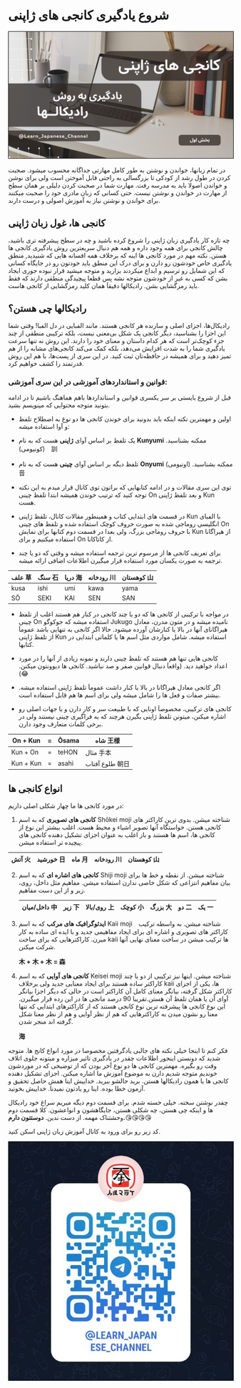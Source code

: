 # شروع یادگیری کانجی های ژاپنی
<img src="./media/Kanji_banner_part1.png" alt="kanji_radicals_part_1" style="max-width: 100%; height: auto; border: 1px solid #000;">




در تمام زبانها، خواندن و نوشتن به طور کامل مهارتی جداگانه محسوب میشود. صحبت کردن در طول رشد از کودکی تا بزرگسالی به راحتی قابل آموختن است ولی برای نوشن و خواندن اصولا باید به مدرسه رفت. مهارت شما در صحبت کردن دلیلی بر همان سطح از مهارت در خواندن و نوشتن نیست. حتی کسانی که زبان مادری خود را صحبت میکنند برای خواندن و نوشتن نیاز به آموزش اصولی و درست دارند.



## کانجی ها، غول زبان ژاپنی

چه تازه کار یادگیری زبان ژاپنی را شروع کرده باشید و چه در سطح پیشرفته تری باشید، چالش کانجی برای همه وجود داره و همه هم دنبال سریعترین روش یادگیری کانجی ها هستن.
نکته مهم در مورد کانجی ها اینه که برخلاف همه افسانه هایی که شنیدید, منطق یادگیری خاص خودشون رو دارن و برای درک این منطق باید خودتون رو در جایگاه کسانی که این شمایل رو ترسیم و ابداع میکردند بزارید و متوجه میشید قرار نبوده جوری ایجاد بشن که کسی به غیر از خودشون متوجه نشه پس قطعا پیچیدگی منطقی دارند که فقط باید رمزگشایی بشن.
رادیکالها دقیقاَ همان کلید رمزگشایی از کانجی هاست.

## رادیکالها چی هستن؟

رادیکال‌ها، اجزای اصلی و سازنده هر کانجی هستند. مانند الفبایی در دل الفبا! وقتی شما این اجزا را بشناسید، دیگر کانجی یک شکل بی‌معنی نیست، بلکه ترکیبی منطقی از چند جزء کوچک‌تر است که هر کدام داستان و معنای خود را دارند. این روش نه تنها سرعت یادگیری شما را به شدت افزایش می‌دهد، بلکه کمک می‌کند کانجی‌های مشابه را از هم تمیز دهید و برای همیشه در حافظه‌تان ثبت کنید. در این سری از پست‌ها، با هم این روش قدرتمند را کشف خواهیم کرد.



### قوانین و استانداردهای آموزشی در این سری آموزشی:

قبل از شروع بایستی بر سر یکسری قوانین و استانداردها باهم هماهنگ باشیم تا در ادامه بتونید متوجه محتوایی که مینویسم بشید.

- اولین و مهمترین نکته اینکه باید بدونید برای خوندن کانجی ها دو نوع به اصطلاح تلفظ و آوا استفاده میشه:
- یک تلفظ بر اساس آوای **ژاپنی** هست که به نام **Kunyumi** ممکنه بشناسید. (کونیومی)　訓
- تلفظ دیگه بر اساس آوای **چینی** هست که به نام **Onyumi** ممکنه بشناسید. (اونیومی)　音

- توی این سری مقالات و در ادامه کتابهایی که براتون توی کانال قرار میدم به این نکته توجه کنید که ترتیب خوندن همیشه ابتدا تلفظ چینی On و بعد تلفظ ژاپنی Kun هست.
- در قسمت های ابتدایی کتاب و همینطور مقالات کانال، تلفظ ژاپنی Kun با الفبای انگلیسی روماجی شده به صورت حروف کوچک استفاده شده و تلفظ های چینی On با حروف روماجی بزرگ، ولی بعدا در قسمت دوم کتابها برای نمایش Kun از هیراگانا استفاده میکنیم و برای On از کاتاکانا.

- برای تعریف کانجی ها از مرسوم ترین ترجمه استفاده میشه و وقتی که دو یا چند ترجمه به صورت یکسان مورد استفاده قرار میگیرن اطلاعات اضافی ارائه میشه.



| علف 草 | سنگ 石 | دریا 海 | رودخانه 川 | کوهستان 山 |
| ------ | ------ | ------- | ---------- | ---------- |
| kusa   | ishi   | umi     | kawa       | yama       |
| SŌ     | SEKI   | KAI     | SEN        | SAN        |



- در مواجه با ترکیبی از کانجی ها که دو یا چند کانجی در کنار هم هستند اغلب از تلفظ چینی On استفاده میشه که جوکوگو Jukugo نامیده میشه و در متون مدرن، معادل هیراگانای آنها در بالا یا کنارشان آورده میشود. حالا اگر کانجی به تنهایی باشد عموماَ از تلفظ ژاپنی Kun استفاده میشه. شامل مواردی مثل اسم ها یا کلماتی ابتدایی در کتابها.

- کانجی هایی تنها هم هستند که تلفظ چینی دارند و نمونه زیادی از آنها را در مورد اعداد خواهید دید. (واقعاَ دنبال قوانین صفر و صد نباشید. کانجی ها دیوونتون میکنن.😂)

- اگر کانجی معادل هیراگانا در بالا یا کنار داشت عموماَ تلفظ ژاپنی استفاده میشه. بیشتر صفات و فعل ها را شامل میشه ولی برای اسم ها هم قابل استفاده است.

- کانجی های ترکیبی، مخصوصاَ اونایی که با طبیعت سر و کار دارن و یا جهات اصلی رو اشاره میکنن، میتونن تلفظ ژاپنی بگیرن هرچند که به فراگیری چینی نیستند ولی در برخی کلمات متعارف وجود دارن.

| On + Kun  |  =   | Ōsama |    شاه 王様     |
| ------ | ------ | ------- | ---------- |
| Kun + On  |  =   | teHON |    مثال 手本    |
| Kun + Kun |  =   | asahi | طلوع آفتاب 朝日 |





## انواع کانجی ها

در مورد کانجی ها ما چهار شکلی اصلی داریم:

1. **کانجی های تصویری** که به اسم Shōkei moji شناخته میشن. بدوی ترین کاراکتر های کانجی هستن. خواستگاه آنها تصویر اشیاء و محیط هست. اغلب بیشتر این نوع از کانجی ها، اسم ها هستند و باز اغلب به عنوان اجزای تشکیل دهنده کانجی های پیچیده تر استفاده میشن.

| آتش 火 | خورشید 日 | ماه 月 | رودخانه 川 | کوهستان 山 |
| ------ | ------ | ------- | ---------- | ---------- |



2. **کانجی های اشاره ای** که به اسم Shiji moji شناخته میشن. از نقطه و خط ها برای بیان مفاهیم انتزاعی که شکل خاصی ندارن استفاده میشن. مفاهیم مثل داخل، روی، زیر و از این دست مفاهیم. 

   | داخل/میان 中 | زیر 下 | روی/بالا 上 | کوچک 小 | بزرگ 大 | دو 二 | یک 一 |
   | ------------ | ------ | ----------- | ------- | ------- | ----- | ----- |

   

3. **ایدئوگرافیک های مرکب** که به اسم Kaii moji　شناخته میشن. به واسطه ترکیب کاراکتر های تصویری و اشاره ای برای ایجاد مفاهیمی جدید و با ایده ای ساده به کار میرن. کاراکترهایی که برای ساخت kaii ها ترکیب میشن در ساخت معنای نهایی آنها شرکت میکنن.

   **木 + 木 + 木 = 森**

4. **کانجی های آوایی** که به اسم Keisei moji شناخته میشن. اینها نیز ترکیبی از دو یا چند کاراکتر ساده هستند برای ایجاد معنایی جدید ولی برخلاف kaii ها، یکی از اجزای کاراکتر شکل گرفته، بیانگر معنای کامل آن کاراکتر است در حالی که دیگر اجزا بیانگر آوای آن یا همان تلفظ آن هستن.تقریبا 90 درصد مانجی ها در این رده قرار میگیرن. این نوع کانجی ها پیشرفته ترین نوع کانجی هستند که از کاراکترهای ابتدایی که تنها معنا رو نشون میدن به کاراکترهایی که هم از نظر آوایی و هم از نظر معنا شکل گرفته اند منجر شدن.

   **海**



فکر کنم تا اینجا خیلی نکته های جالبی یادگرفتین مخصوصا در مورد انواع کانج ها. متوجه شدید که دونستن اینجور اطلاعات چقدر در یادگیری تاثیر میزاره و میتونه جلوی اتلاف وقت رو بگیره. مهمترین کانجی ها دو نوع آخر بودن که از توضیحی که در موردشون خوندیم متوجه شدیم دارن به موضوع آموزش ما اشاره میکنن. اجزای تشکیل دهنده کانجی ها یا همون رادیکالها هستن. برید حالشو ببرید. خداییش اینا همش حاصل تحقیق و آزمون خطا بوده. اینا رو یادتون نمیدنا. خداییش بخونید.

چقدر نوشتن سخته. خیلی خسته شدم. برای قسمت دوم دیگه میریم سراغ خود رادیکال ها و اینکه چی هستن، چه شکلی هستن، جایگاهشون و انواعشون. کلا قسمت دوم وحشتناک مهمه. از دست ندین.
**دوستتون دارم.**😘😘😘😘





کد زیر رو برای ورود به کانال آموزش زبان ژاپنی اسکن کنید.

<img src="./media/learn_japanese_channer.jpg" alt="kanji_radicals_part_1" style="max-width: 100%; height: auto; border: 1px solid #000;">


